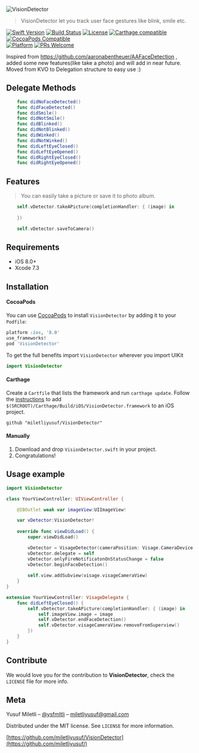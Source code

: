 ![VisionDetector](https://preview.ibb.co/hpJGK5/Vision_Detector_Logo.png)
> VisionDetector let you track user face gestures like blink, smile etc.

[![Swift Version][swift-image]][swift-url]
[![Build Status][travis-image]][travis-url]
[![License][license-image]][license-url]
[![Carthage compatible](https://img.shields.io/badge/Carthage-compatible-4BC51D.svg?style=flat)](https://github.com/Carthage/Carthage)
[![CocoaPods Compatible](https://img.shields.io/cocoapods/v/EZSwiftExtensions.svg)](https://img.shields.io/cocoapods/v/LFAlertController.svg)  
[![Platform](https://img.shields.io/cocoapods/p/LFAlertController.svg?style=flat)](http://cocoapods.org/pods/LFAlertController)
[![PRs Welcome](https://img.shields.io/badge/PRs-welcome-brightgreen.svg?style=flat-square)](http://makeapullrequest.com)

Inspired from https://github.com/aaronabentheuer/AAFaceDetection , added some new features(like take a photo) and will add in near future. Moved from KVO to Delegation structure to easy use :)

## Delegate Methods

``` swift
    func didNoFaceDetected()
    func didFaceDetected()
    func didSmile()
    func didNotSmile()
    func didBlinked()
    func didNotBlinked()
    func didWinked()
    func didNotWinked()
    func didLeftEyeClosed()
    func didLeftEyeOpened()
    func didRightEyeClosed()
    func didRightEyeOpened()
```

## Features 
> You can easily take a picture or save it to photo album.

``` swift
    self.vDetector.takeAPicture(completionHandler: { (image) in
    
    })
```
``` swift
    self.vDetector.saveToCamera()
```

## Requirements

- iOS 8.0+
- Xcode 7.3

## Installation

#### CocoaPods
You can use [CocoaPods](http://cocoapods.org/) to install `VisionDetector` by adding it to your `Podfile`:

```ruby
platform :ios, '8.0'
use_frameworks!
pod 'VisionDetector'
```

To get the full benefits import `VisionDetector` wherever you import UIKit

``` swift
import VisionDetector
```
#### Carthage
Create a `Cartfile` that lists the framework and run `carthage update`. Follow the [instructions](https://github.com/Carthage/Carthage#if-youre-building-for-ios) to add `$(SRCROOT)/Carthage/Build/iOS/VisionDetector.framework` to an iOS project.

```
github "miletliyusuf/VisionDetector"
```
#### Manually
1. Download and drop ```VisionDetector.swift``` in your project.  
2. Congratulations!  

## Usage example

```swift
import VisionDetector

class YourViewController: UIViewController {

    @IBOutlet weak var imageView:UIImageView!

    var vDetector:VisionDetector!
    
    override func viewDidLoad() {
        super.viewDidLoad()

        vDetector = VisageDetector(cameraPosition: Visage.CameraDevice.FaceTimeCamera, optimizeFor: Visage.DetectorAccuracy.HigherPerformance)
        vDetector.delegate = self
        vDetector.onlyFireNotificatonOnStatusChange = false
        vDetector.beginFaceDetection()
        
        self.view.addSubview(visage.visageCameraView)
    }
}

extension YourViewController: VisageDelegate {
    func didLeftEyeClosed() {
        self.vDetector.takeAPicture(completionHandler: { (image) in
            self.imageView.image = image
            self.vDetector.endFaceDetection()
            self.vDetector.visageCameraView.removeFromSuperview()
        })
    }
}

```

## Contribute

We would love you for the contribution to **VisionDetector**, check the ``LICENSE`` file for more info.

## Meta

Yusuf Miletli – [@ysfmltli](https://twitter.com/ysfmltli) – miletliyusuf@gmail.com

Distributed under the MIT license. See ``LICENSE`` for more information.

[https://github.com/miletliyusuf/VisionDetector](https://github.com/miletliyusuf/)

[swift-image]:https://img.shields.io/badge/swift-3.0-orange.svg
[swift-url]: https://swift.org/
[license-image]: https://img.shields.io/badge/License-MIT-blue.svg
[license-url]: LICENSE
[travis-image]: https://img.shields.io/travis/dbader/node-datadog-metrics/master.svg?style=flat-square
[travis-url]: https://travis-ci.org/dbader/node-datadog-metrics
[codebeat-image]: https://codebeat.co/badges/c19b47ea-2f9d-45df-8458-b2d952fe9dad
[codebeat-url]: https://codebeat.co/projects/github-com-vsouza-awesomeios-com
[logo.png]: https://ibb.co/h5jCsQ
